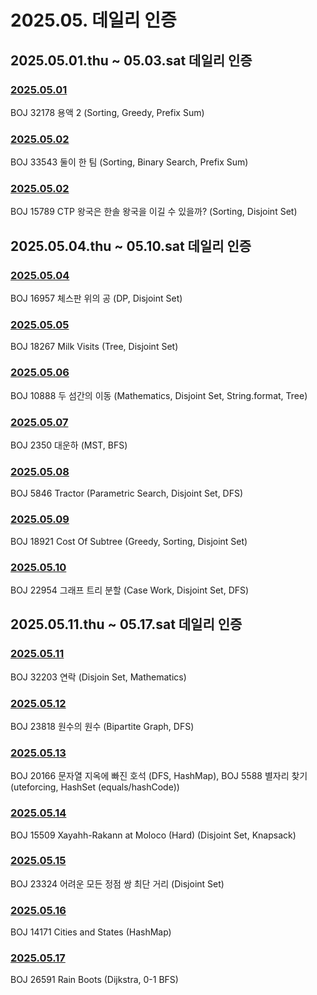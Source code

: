 # 2025.05. 데일리 인증

## 2025.05.01.thu ~ 05.03.sat 데일리 인증

### [2025.05.01](https://github.com/jwelyl/daily_certification/blob/main/2025/05/01/25_05_01_daily_certification.md)
BOJ 32178 용액 2 (Sorting, Greedy, Prefix Sum)

### [2025.05.02](https://github.com/jwelyl/daily_certification/blob/main/2025/05/02/25_05_02_daily_certification.md)
BOJ 33543 둘이 한 팀 (Sorting, Binary Search, Prefix Sum)

### [2025.05.02](https://github.com/jwelyl/daily_certification/blob/main/2025/05/03/25_05_03_daily_certification.md)
BOJ 15789 CTP 왕국은 한솔 왕국을 이길 수 있을까? (Sorting, Disjoint Set)

## 2025.05.04.thu ~ 05.10.sat 데일리 인증

### [2025.05.04](https://github.com/jwelyl/daily_certification/blob/main/2025/05/04/25_05_04_daily_certification.md)
BOJ 16957 체스판 위의 공 (DP, Disjoint Set)

### [2025.05.05](https://github.com/jwelyl/daily_certification/blob/main/2025/05/05/25_05_05_daily_certification.md)
BOJ 18267 Milk Visits (Tree, Disjoint Set)

### [2025.05.06](https://github.com/jwelyl/daily_certification/blob/main/2025/05/06/25_05_06_daily_certification.md)
BOJ 10888 두 섬간의 이동 (Mathematics, Disjoint Set, String.format, Tree)

### [2025.05.07](https://github.com/jwelyl/daily_certification/blob/main/2025/05/07/25_05_07_daily_certification.md)
BOJ 2350 대운하 (MST, BFS)

### [2025.05.08](https://github.com/jwelyl/daily_certification/blob/main/2025/05/08/25_05_08_daily_certification.md)
BOJ 5846 Tractor (Parametric Search, Disjoint Set, DFS)

### [2025.05.09](https://github.com/jwelyl/daily_certification/blob/main/2025/05/09/25_05_09_daily_certification.md)
BOJ 18921 Cost Of Subtree (Greedy, Sorting, Disjoint Set)

### [2025.05.10](https://github.com/jwelyl/daily_certification/blob/main/2025/05/10/25_05_10_daily_certification.md)
BOJ 22954 그래프 트리 분할 (Case Work, Disjoint Set, DFS)

## 2025.05.11.thu ~ 05.17.sat 데일리 인증

### [2025.05.11](https://github.com/jwelyl/daily_certification/blob/main/2025/05/11/25_05_11_daily_certification.md)
BOJ 32203 연락 (Disjoin Set, Mathematics)

### [2025.05.12](https://github.com/jwelyl/daily_certification/blob/main/2025/05/12/25_05_12_daily_certification.md)
BOJ 23818 원수의 원수 (Bipartite Graph, DFS)

### [2025.05.13](https://github.com/jwelyl/daily_certification/blob/main/2025/05/13/25_05_13_daily_certification.md)
BOJ 20166 문자열 지옥에 빠진 호석 (DFS, HashMap), BOJ 5588 별자리 찾기 (uteforcing, HashSet (equals/hashCode))

### [2025.05.14](https://github.com/jwelyl/daily_certification/blob/main/2025/05/14/25_05_14_daily_certification.md)
BOJ 15509 Xayahh-Rakann at Moloco (Hard) (Disjoint Set, Knapsack)

### [2025.05.15](https://github.com/jwelyl/daily_certification/blob/main/2025/05/15/25_05_15_daily_certification.md)
BOJ 23324 어려운 모든 정점 쌍 최단 거리 (Disjoint Set)

### [2025.05.16](https://github.com/jwelyl/daily_certification/blob/main/2025/05/16/25_05_16_daily_certification.md)
BOJ 14171 Cities and States (HashMap)

### [2025.05.17](https://github.com/jwelyl/daily_certification/blob/main/2025/05/17/25_05_17_daily_certification.md)
BOJ 26591 Rain Boots (Dijkstra, 0-1 BFS)
